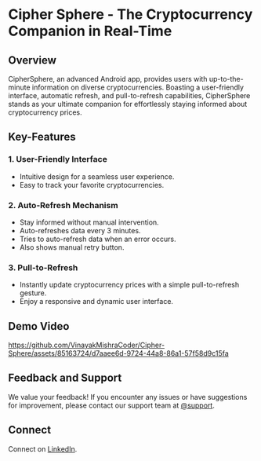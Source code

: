 # Cipher Sphere - The Cryptocurrency Companion in Real-Time

## Overview

CipherSphere, an advanced Android app, provides users with up-to-the-minute information on diverse cryptocurrencies. Boasting a user-friendly interface, automatic refresh, and pull-to-refresh capabilities, CipherSphere stands as your ultimate companion for effortlessly staying informed about cryptocurrency prices.

## Key-Features

### 1. User-Friendly Interface
   - Intuitive design for a seamless user experience.
   - Easy to track your favorite cryptocurrencies.

### 2. Auto-Refresh Mechanism
   - Stay informed without manual intervention.
   - Auto-refreshes data every 3 minutes.
   - Tries to auto-refresh data when an error occurs.
   - Also shows manual retry button.

### 3. Pull-to-Refresh
   - Instantly update cryptocurrency prices with a simple pull-to-refresh gesture.
   - Enjoy a responsive and dynamic user interface.

## Demo Video

https://github.com/VinayakMishraCoder/Cipher-Sphere/assets/85163724/d7aaee6d-9724-44a8-86a1-57f58d9c15fa

## Feedback and Support

We value your feedback! If you encounter any issues or have suggestions for improvement, please contact our support team at [@support](mailto:vinayakfredrics@gmail.com).

## Connect

Connect on [LinkedIn](https://www.linkedin.com/in/vinayak-mishra-235600211/).
